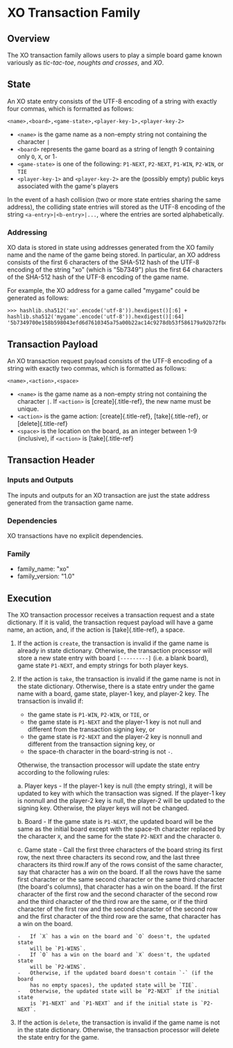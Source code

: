 # XO Transaction Family

## Overview

<!--
  Licensed under Creative Commons Attribution 4.0 International License
  https://creativecommons.org/licenses/by/4.0/
-->

The XO transaction family allows users to play a simple board game known
variously as *tic-tac-toe*, *noughts and crosses*, and *XO*.

## State

An XO state entry consists of the UTF-8 encoding of a string with
exactly four commas, which is formatted as follows:

`<name>,<board>,<game-state>,<player-key-1>,<player-key-2>`

-   `<name>` is the game name as a non-empty string not containing the
    character `|`
-   `<board>` represents the game board as a string of length 9
    containing only `O`, `X`, or 1`-`
-   `<game-state>` is one of the following: `P1-NEXT`,
    `P2-NEXT`, `P1-WIN`, `P2-WIN`,
    or `TIE`
-   `<player-key-1>` and `<player-key-2>` are the (possibly empty)
    public keys associated with the game\'s players

In the event of a hash collision (two or more state entries sharing the
same address), the colliding state entries will stored as the UTF-8
encoding of the string `<a-entry>|<b-entry>|...`, where the entries are
sorted alphabetically.

### Addressing

XO data is stored in state using addresses generated from the XO family
name and the name of the game being stored. In particular, an XO address
consists of the first 6 characters of the SHA-512 hash of the UTF-8
encoding of the string \"xo\" (which is \"5b7349\") plus the first 64
characters of the SHA-512 hash of the UTF-8 encoding of the game name.

For example, the XO address for a game called \"mygame\" could be
generated as follows:

``` pycon
>>> hashlib.sha512('xo'.encode('utf-8')).hexdigest()[:6] + hashlib.sha512('mygame'.encode('utf-8')).hexdigest()[:64]
'5b7349700e158b598043efd6d7610345a75a00b22ac14c9278db53f586179a92b72fbd'
```

## Transaction Payload

An XO transaction request payload consists of the UTF-8 encoding of a
string with exactly two commas, which is formatted as follows:

`<name>,<action>,<space>`

-   `<name>` is the game name as a non-empty string not containing the
    character `|`. If `<action>` is [create]{.title-ref}, the new name
    must be unique.
-   `<action>` is the game action: [create]{.title-ref},
    [take]{.title-ref}, or [delete]{.title-ref}
-   `<space>` is the location on the board, as an integer between 1-9
    (inclusive), if `<action>` is [take]{.title-ref}

## Transaction Header

### Inputs and Outputs

The inputs and outputs for an XO transaction are just the state address
generated from the transaction game name.

### Dependencies

XO transactions have no explicit dependencies.

### Family

-   family_name: \"xo\"
-   family_version: \"1.0\"

## Execution

The XO transaction processor receives a transaction request and a state
dictionary. If it is valid, the transaction request payload will have a
game name, an action, and, if the action is [take]{.title-ref}, a space.

1.  If the action is `create`, the transaction is invalid if
    the game name is already in state dictionary. Otherwise, the
    transaction processor will store a new state entry with board
    `[---------]` (i.e. a blank board), game state
    `P1-NEXT`, and empty strings for both player keys.

2.  If the action is `take`, the transaction is invalid if
    the game name is not in the state dictionary. Otherwise, there is a
    state entry under the game name with a board, game state, player-1
    key, and player-2 key. The transaction is invalid if:

    -   the game state is `P1-WIN`, `P2-WIN`, or
        `TIE`, or
    -   the game state is `P1-NEXT` and the player-1 key is
        not null and different from the transaction signing key, or
    -   the game state is `P2-NEXT` and the player-2 key is
        nonnull and different from the transaction signing key, or
    -   the space-th character in the board-string is not
        `-`.

    Otherwise, the transaction processor will update the state entry
    according to the following rules:

    a.  Player keys - If the player-1 key is null (the empty string), it
        will be updated to key with which the transaction was signed. If
        the player-1 key is nonnull and the player-2 key is null, the
        player-2 will be updated to the signing key. Otherwise, the
        player keys will not be changed.

    b.  Board - If the game state is `P1-NEXT`, the updated
        board will be the same as the initial board except with the
        space-th character replaced by the character `X`,
        and the same for the state `P2-NEXT` and the
        character `O`.

    c.  Game state - Call the first three characters of the board string
        its first row, the next three characters its second row, and the
        last three characters its third row.If any of the rows consist
        of the same character, say that character has a *win* on the
        board. If all the rows have the same first character or the same
        second character or the same third character (the board\'s
        columns), that character has a win on the board. If the first
        character of the first row and the second character of the
        second row and the third character of the third row are the
        same, or if the third character of the first row and the second
        character of the second row and the first character of the third
        row are the same, that character has a win on the board.

        -   If `X` has a win on the board and `O` doesn't, the updated state
            will be `P1-WINS`.
        -   If `O` has a win on the board and `X` doesn't, the updated state
            will be `P2-WINS`.
        -   Otherwise, if the updated board doesn't contain `-` (if the board
            has no empty spaces), the updated state will be `TIE`.
        -   Otherwise, the updated state will be `P2-NEXT` if the initial state
            is `P1-NEXT` and `P1-NEXT` and if the initial state is `P2-NEXT`.

3.  If the action is `delete`, the transaction is invalid if
    the game name is not in the state dictionary. Otherwise, the
    transaction processor will delete the state entry for the game.
